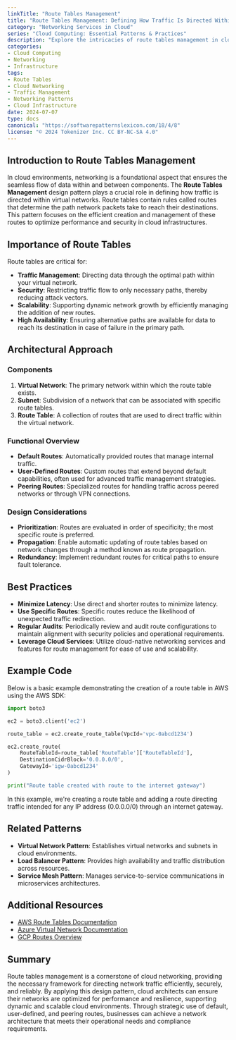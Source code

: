 ```yaml
---
linkTitle: "Route Tables Management"
title: "Route Tables Management: Defining How Traffic Is Directed Within a Network"
category: "Networking Services in Cloud"
series: "Cloud Computing: Essential Patterns & Practices"
description: "Explore the intricacies of route tables management in cloud networking, focusing on traffic direction, route creation, and management for efficient network operations."
categories:
- Cloud Computing
- Networking
- Infrastructure
tags:
- Route Tables
- Cloud Networking
- Traffic Management
- Networking Patterns
- Cloud Infrastructure
date: 2024-07-07
type: docs
canonical: "https://softwarepatternslexicon.com/18/4/8"
license: "© 2024 Tokenizer Inc. CC BY-NC-SA 4.0"
---
```


## Introduction to Route Tables Management

In cloud environments, networking is a foundational aspect that ensures the seamless flow of data within and between components. The **Route Tables Management** design pattern plays a crucial role in defining how traffic is directed within virtual networks. Route tables contain rules called routes that determine the path network packets take to reach their destinations. This pattern focuses on the efficient creation and management of these routes to optimize performance and security in cloud infrastructures.

## Importance of Route Tables

Route tables are critical for:
- **Traffic Management**: Directing data through the optimal path within your virtual network.
- **Security**: Restricting traffic flow to only necessary paths, thereby reducing attack vectors.
- **Scalability**: Supporting dynamic network growth by efficiently managing the addition of new routes.
- **High Availability**: Ensuring alternative paths are available for data to reach its destination in case of failure in the primary path.

## Architectural Approach

### Components

1. **Virtual Network**: The primary network within which the route table exists.
2. **Subnet**: Subdivision of a network that can be associated with specific route tables.
3. **Route Table**: A collection of routes that are used to direct traffic within the virtual network.

### Functional Overview

- **Default Routes**: Automatically provided routes that manage internal traffic.
- **User-Defined Routes**: Custom routes that extend beyond default capabilities, often used for advanced traffic management strategies.
- **Peering Routes**: Specialized routes for handling traffic across peered networks or through VPN connections.

### Design Considerations

- **Prioritization**: Routes are evaluated in order of specificity; the most specific route is preferred.
- **Propagation**: Enable automatic updating of route tables based on network changes through a method known as route propagation.
- **Redundancy**: Implement redundant routes for critical paths to ensure fault tolerance.

## Best Practices

- **Minimize Latency**: Use direct and shorter routes to minimize latency.
- **Use Specific Routes**: Specific routes reduce the likelihood of unexpected traffic redirection.
- **Regular Audits**: Periodically review and audit route configurations to maintain alignment with security policies and operational requirements.
- **Leverage Cloud Services**: Utilize cloud-native networking services and features for route management for ease of use and scalability.

## Example Code

Below is a basic example demonstrating the creation of a route table in AWS using the AWS SDK:

```python
import boto3

ec2 = boto3.client('ec2')

route_table = ec2.create_route_table(VpcId='vpc-0abcd1234')

ec2.create_route(
    RouteTableId=route_table['RouteTable']['RouteTableId'],
    DestinationCidrBlock='0.0.0.0/0',
    GatewayId='igw-0abcd1234'
)

print("Route table created with route to the internet gateway")
```

In this example, we're creating a route table and adding a route directing traffic intended for any IP address (0.0.0.0/0) through an internet gateway.

## Related Patterns

- **Virtual Network Pattern**: Establishes virtual networks and subnets in cloud environments.
- **Load Balancer Pattern**: Provides high availability and traffic distribution across resources.
- **Service Mesh Pattern**: Manages service-to-service communications in microservices architectures.

## Additional Resources

- [AWS Route Tables Documentation](https://docs.aws.amazon.com/vpc/latest/userguide/VPC_Route_Tables.html)
- [Azure Virtual Network Documentation](https://docs.microsoft.com/en-us/azure/virtual-network/manage-route-table)
- [GCP Routes Overview](https://cloud.google.com/vpc/docs/routes)

## Summary

Route tables management is a cornerstone of cloud networking, providing the necessary framework for directing network traffic efficiently, securely, and reliably. By applying this design pattern, cloud architects can ensure their networks are optimized for performance and resilience, supporting dynamic and scalable cloud environments. Through strategic use of default, user-defined, and peering routes, businesses can achieve a network architecture that meets their operational needs and compliance requirements.
